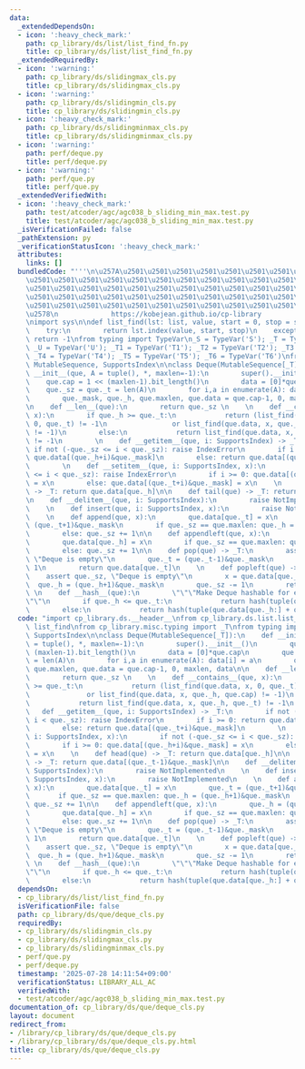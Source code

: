 ```yaml
---
data:
  _extendedDependsOn:
  - icon: ':heavy_check_mark:'
    path: cp_library/ds/list/list_find_fn.py
    title: cp_library/ds/list/list_find_fn.py
  _extendedRequiredBy:
  - icon: ':warning:'
    path: cp_library/ds/slidingmax_cls.py
    title: cp_library/ds/slidingmax_cls.py
  - icon: ':warning:'
    path: cp_library/ds/slidingmin_cls.py
    title: cp_library/ds/slidingmin_cls.py
  - icon: ':heavy_check_mark:'
    path: cp_library/ds/slidingminmax_cls.py
    title: cp_library/ds/slidingminmax_cls.py
  - icon: ':warning:'
    path: perf/deque.py
    title: perf/deque.py
  - icon: ':warning:'
    path: perf/que.py
    title: perf/que.py
  _extendedVerifiedWith:
  - icon: ':heavy_check_mark:'
    path: test/atcoder/agc/agc038_b_sliding_min_max.test.py
    title: test/atcoder/agc/agc038_b_sliding_min_max.test.py
  _isVerificationFailed: false
  _pathExtension: py
  _verificationStatusIcon: ':heavy_check_mark:'
  attributes:
    links: []
  bundledCode: "'''\n\u257A\u2501\u2501\u2501\u2501\u2501\u2501\u2501\u2501\u2501\u2501\
    \u2501\u2501\u2501\u2501\u2501\u2501\u2501\u2501\u2501\u2501\u2501\u2501\u2501\
    \u2501\u2501\u2501\u2501\u2501\u2501\u2501\u2501\u2501\u2501\u2501\u2501\u2501\
    \u2501\u2501\u2501\u2501\u2501\u2501\u2501\u2501\u2501\u2501\u2501\u2501\u2501\
    \u2501\u2501\u2501\u2501\u2501\u2501\u2501\u2501\u2501\u2501\u2501\u2501\u2501\
    \u2578\n             https://kobejean.github.io/cp-library               \n'''\n\
    \nimport sys\n\ndef list_find(lst: list, value, start = 0, stop = sys.maxsize):\n\
    \    try:\n        return lst.index(value, start, stop)\n    except:\n       \
    \ return -1\nfrom typing import TypeVar\n_S = TypeVar('S'); _T = TypeVar('T');\
    \ _U = TypeVar('U'); _T1 = TypeVar('T1'); _T2 = TypeVar('T2'); _T3 = TypeVar('T3');\
    \ _T4 = TypeVar('T4'); _T5 = TypeVar('T5'); _T6 = TypeVar('T6')\nfrom typing import\
    \ MutableSequence, SupportsIndex\n\nclass Deque(MutableSequence[_T]):\n    def\
    \ __init__(que, A = tuple(), *, maxlen=-1):\n        super().__init__()\n    \
    \    que.cap = 1 << (maxlen-1).bit_length()\n        data = [0]*que.cap\n    \
    \    que._sz = que._t = len(A)\n        for i,a in enumerate(A): data[i] = a\n\
    \        que._mask, que._h, que.maxlen, que.data = que.cap-1, 0, maxlen, data\n\
    \n    def __len__(que):\n        return que._sz \n    \n    def __contains__(que,\
    \ x):\n        if que._h >= que._t:\n            return (list_find(que.data, x,\
    \ 0, que._t) != -1\n                or list_find(que.data, x, que._h, que.cap)\
    \ != -1)\n        else:\n            return list_find(que.data, x, que._h, que._t)\
    \ != -1\n        \n    def __getitem__(que, i: SupportsIndex) -> _T:\n       \
    \ if not (-que._sz <= i < que._sz): raise IndexError\n        if i >= 0: return\
    \ que.data[(que._h+i)&que._mask]\n        else: return que.data[(que._t+i)&que._mask]\n\
    \        \n    def __setitem__(que, i: SupportsIndex, x):\n        if not (-que._sz\
    \ <= i < que._sz): raise IndexError\n        if i >= 0: que.data[(que._h+i)&que._mask]\
    \ = x\n        else: que.data[(que._t+i)&que._mask] = x\n    \n    def head(que)\
    \ -> _T: return que.data[que._h]\n\n    def tail(que) -> _T: return que.data[(que._t-1)&que._mask]\n\
    \n    def __delitem__(que, i: SupportsIndex):\n        raise NotImplemented\n\
    \    \n    def insert(que, i: SupportsIndex, x):\n        raise NotImplemented\n\
    \    \n    def append(que, x):\n        que.data[que._t] = x\n        que._t =\
    \ (que._t+1)&que._mask\n        if que._sz == que.maxlen: que._h = (que._h+1)&que._mask\n\
    \        else: que._sz += 1\n\n    def appendleft(que, x):\n        que._h = (que._h-1)&que._mask\n\
    \        que.data[que._h] = x\n        if que._sz == que.maxlen: que._t = que._h\n\
    \        else: que._sz += 1\n\n    def pop(que) -> _T:\n        assert que._sz,\
    \ \"Deque is empty\"\n        que._t = (que._t-1)&que._mask\n        que._sz -=\
    \ 1\n        return que.data[que._t]\n    \n    def popleft(que) -> _T:\n    \
    \    assert que._sz, \"Deque is empty\"\n        x = que.data[que._h]\n      \
    \  que._h = (que._h+1)&que._mask\n        que._sz -= 1\n        return x\n   \
    \ \n    def __hash__(que):\n        \"\"\"Make Deque hashable for efficient benchmarking\"\
    \"\"\n        if que._h <= que._t:\n            return hash(tuple(que.data[que._h:que._t]))\n\
    \        else:\n            return hash(tuple(que.data[que._h:] + que.data[:que._t]))\n"
  code: "import cp_library.ds.__header__\nfrom cp_library.ds.list.list_find_fn import\
    \ list_find\nfrom cp_library.misc.typing import _T\nfrom typing import MutableSequence,\
    \ SupportsIndex\n\nclass Deque(MutableSequence[_T]):\n    def __init__(que, A\
    \ = tuple(), *, maxlen=-1):\n        super().__init__()\n        que.cap = 1 <<\
    \ (maxlen-1).bit_length()\n        data = [0]*que.cap\n        que._sz = que._t\
    \ = len(A)\n        for i,a in enumerate(A): data[i] = a\n        que._mask, que._h,\
    \ que.maxlen, que.data = que.cap-1, 0, maxlen, data\n\n    def __len__(que):\n\
    \        return que._sz \n    \n    def __contains__(que, x):\n        if que._h\
    \ >= que._t:\n            return (list_find(que.data, x, 0, que._t) != -1\n  \
    \              or list_find(que.data, x, que._h, que.cap) != -1)\n        else:\n\
    \            return list_find(que.data, x, que._h, que._t) != -1\n        \n \
    \   def __getitem__(que, i: SupportsIndex) -> _T:\n        if not (-que._sz <=\
    \ i < que._sz): raise IndexError\n        if i >= 0: return que.data[(que._h+i)&que._mask]\n\
    \        else: return que.data[(que._t+i)&que._mask]\n        \n    def __setitem__(que,\
    \ i: SupportsIndex, x):\n        if not (-que._sz <= i < que._sz): raise IndexError\n\
    \        if i >= 0: que.data[(que._h+i)&que._mask] = x\n        else: que.data[(que._t+i)&que._mask]\
    \ = x\n    \n    def head(que) -> _T: return que.data[que._h]\n\n    def tail(que)\
    \ -> _T: return que.data[(que._t-1)&que._mask]\n\n    def __delitem__(que, i:\
    \ SupportsIndex):\n        raise NotImplemented\n    \n    def insert(que, i:\
    \ SupportsIndex, x):\n        raise NotImplemented\n    \n    def append(que,\
    \ x):\n        que.data[que._t] = x\n        que._t = (que._t+1)&que._mask\n \
    \       if que._sz == que.maxlen: que._h = (que._h+1)&que._mask\n        else:\
    \ que._sz += 1\n\n    def appendleft(que, x):\n        que._h = (que._h-1)&que._mask\n\
    \        que.data[que._h] = x\n        if que._sz == que.maxlen: que._t = que._h\n\
    \        else: que._sz += 1\n\n    def pop(que) -> _T:\n        assert que._sz,\
    \ \"Deque is empty\"\n        que._t = (que._t-1)&que._mask\n        que._sz -=\
    \ 1\n        return que.data[que._t]\n    \n    def popleft(que) -> _T:\n    \
    \    assert que._sz, \"Deque is empty\"\n        x = que.data[que._h]\n      \
    \  que._h = (que._h+1)&que._mask\n        que._sz -= 1\n        return x\n   \
    \ \n    def __hash__(que):\n        \"\"\"Make Deque hashable for efficient benchmarking\"\
    \"\"\n        if que._h <= que._t:\n            return hash(tuple(que.data[que._h:que._t]))\n\
    \        else:\n            return hash(tuple(que.data[que._h:] + que.data[:que._t]))"
  dependsOn:
  - cp_library/ds/list/list_find_fn.py
  isVerificationFile: false
  path: cp_library/ds/que/deque_cls.py
  requiredBy:
  - cp_library/ds/slidingmin_cls.py
  - cp_library/ds/slidingmax_cls.py
  - cp_library/ds/slidingminmax_cls.py
  - perf/que.py
  - perf/deque.py
  timestamp: '2025-07-28 14:11:54+09:00'
  verificationStatus: LIBRARY_ALL_AC
  verifiedWith:
  - test/atcoder/agc/agc038_b_sliding_min_max.test.py
documentation_of: cp_library/ds/que/deque_cls.py
layout: document
redirect_from:
- /library/cp_library/ds/que/deque_cls.py
- /library/cp_library/ds/que/deque_cls.py.html
title: cp_library/ds/que/deque_cls.py
---
```

